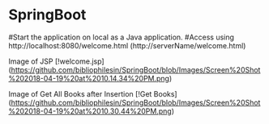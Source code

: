 # SpringBoot
#Start the application on local as a Java application. 
#Access using http://localhost:8080/welcome.html (http://serverName/welcome.html)


Image of JSP [!welcome.jsp] (https://github.com/bibliophilesin/SpringBoot/blob/Images/Screen%20Shot%202018-04-19%20at%2010.14.34%20PM.png)

Image of Get All Books after Insertion [!Get Books] (https://github.com/bibliophilesin/SpringBoot/blob/Images/Screen%20Shot%202018-04-19%20at%2010.30.44%20PM.png)


